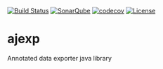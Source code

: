 [![Build Status](https://travis-ci.org/shameel0784/ajexp.svg?branch=master)](https://travis-ci.org/shameel0784/ajexp)
[![SonarQube](https://img.shields.io/badge/sonar-ok-green.svg)](https://sonarcloud.io/dashboard?id=org.ajexp%3Aajexp-parent)
[![codecov](https://codecov.io/gh/shameel0784/ajexp/branch/master/graph/badge.svg)](https://codecov.io/gh/shameel0784/ajexp)
[![License](http://img.shields.io/:license-apache-blue.svg)](http://www.apache.org/licenses/LICENSE-2.0.html)

# ajexp
Annotated data exporter java library

